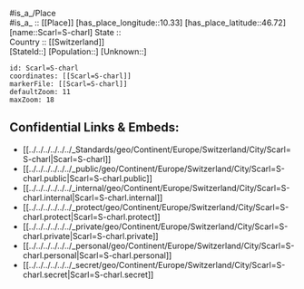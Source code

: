 ﻿---
location: [46.72,10.33] 
mapzoom: [7,12] 
mapmarker: city 
type: City
tags:
- geo/City


SpocWebEntityId: 33986
isDeleted: false
confidential: public

---
#is_a_/Place  
#is_a_ :: [[Place]] 
[has_place_longitude::10.33] 
[has_place_latitude::46.72] 
[name::Scarl=S-charl] 
State ::  
Country :: [[Switzerland]]  
[StateId::] 
[Population::] 
[Unknown::] 


```leaflet
id: Scarl=S-charl
coordinates: [[Scarl=S-charl]] 
markerFile: [[Scarl=S-charl]] 
defaultZoom: 11 
maxZoom: 18
```


## Confidential Links & Embeds: 
- [[../../../../../../_Standards/geo/Continent/Europe/Switzerland/City/Scarl=S-charl|Scarl=S-charl]] 
- [[../../../../../../_public/geo/Continent/Europe/Switzerland/City/Scarl=S-charl.public|Scarl=S-charl.public]] 
- [[../../../../../../_internal/geo/Continent/Europe/Switzerland/City/Scarl=S-charl.internal|Scarl=S-charl.internal]] 
- [[../../../../../../_protect/geo/Continent/Europe/Switzerland/City/Scarl=S-charl.protect|Scarl=S-charl.protect]] 
- [[../../../../../../_private/geo/Continent/Europe/Switzerland/City/Scarl=S-charl.private|Scarl=S-charl.private]] 
- [[../../../../../../_personal/geo/Continent/Europe/Switzerland/City/Scarl=S-charl.personal|Scarl=S-charl.personal]] 
- [[../../../../../../_secret/geo/Continent/Europe/Switzerland/City/Scarl=S-charl.secret|Scarl=S-charl.secret]] 
